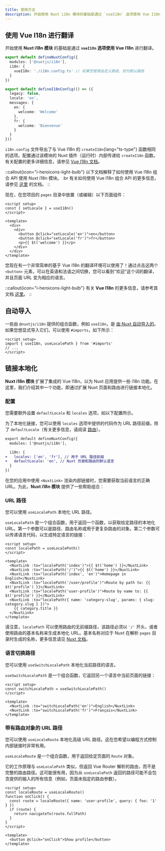 ```yaml
---
title: 使用方法
description: 开始使用 Nuxt i18n 模块的基础是通过 `vueI18n` 选项使用 Vue I18n 来进行翻译。
---
```


## 使用 Vue I18n 进行翻译

开始使用 **Nuxt i18n 模块** 的基础是通过 **`vueI18n` 选项使用 Vue I18n** 进行翻译。

```ts [nuxt.config.ts]
export default defineNuxtConfig({
  modules: ['@nuxtjs/i18n'],
  i18n: {
    vueI18n: './i18n.config.ts' // 如果您使用自定义路径，则为默认路径
  }
})
```

```ts [i18n.config.ts]
export default defineI18nConfig(() => ({
  legacy: false,
  locale: 'en',
  messages: {
    en: {
      welcome: 'Welcome'
    },
    fr: {
      welcome: 'Bienvenue'
    }
  }
}))
```

`i18n.config` 文件导出了与 Vue I18n 的 `createI18n`{lang="ts-type"} 函数相同的选项。配置通过该模块的 Nuxt 插件（运行时）内部传递给 `createI18n` 函数。有关配置的更多详细信息，请参见 [Vue I18n 文档](https://vue-i18n.intlify.dev/api/general.html#createi18n)。

::callout{icon="i-heroicons-light-bulb"}
以下文档解释了如何使用 Vue I18n 组合 API 使用 Nuxt i18n 模块。 :br
有关如何使用 Vue I18n 组合 API 的更多信息，请参见 [这里](https://vue-i18n.intlify.dev/guide/advanced/composition.html) 的文档。
::

现在，在您项目的 `pages` 目录中放置（或编辑）以下页面组件：

```vue [pages/index.vue]
<script setup>
const { setLocale } = useI18n()
</script>

<template>
  <div>
    <div>
      <button @click="setLocale('en')">en</button>
      <button @click="setLocale('fr')">fr</button>
      <p>{{ $t('welcome') }}</p>
    </div>
  </div>
</template>
```

您现在有一个非常简单的基于 Vue I18n 的翻译环境可以使用了！通过点击这两个 `<button>` 元素，可以在英语和法语之间切换，您可以看到“欢迎”这个词的翻译，并且页面 URL 变为相应的语言。

::callout{icon="i-heroicons-light-bulb"}
有关 **Vue I18n** 的更多信息，请参考其文档 [这里](https://vue-i18n.intlify.dev/)。
::

## 自动导入

一些由 `@nuxtjs/i18n` 提供的组合函数，例如 `useI18n`，是 [由 Nuxt 自动导入的](https://nuxt.com/docs/guide/concepts/auto-imports#auto-imports)。
如果您想显式导入它们，可以使用 `#imports`，如下所示：

```vue
<script setup>
import { useI18n, useLocalePath } from '#imports'
// ...
</script>
```

## 链接本地化

**Nuxt i18n 模块** 扩展了集成的 Vue I18n，以为 Nuxt 应用提供一些 i18n 功能。在这里，我们介绍其中一个功能，即通过扩展 Nuxt 页面和路由进行链接本地化。

### 配置

您需要额外设置 `defaultLocale` 和 `locales` 选项，如以下配置所示。

为了本地化链接，您可以使用 `locales` 选项中提供的代码作为 URL 路径前缀，除了 `defaultLocale`（有关更多信息，请阅读 [路由](/docs/guide)）。

```diff [nuxt.config.ts]
export default defineNuxtConfig({
  modules: ['@nuxtjs/i18n'],

  i18n: {
+   locales: ['en', 'fr'], // 用于 URL 路径前缀
+   defaultLocale: 'en', // Nuxt 页面和路由的默认语言
  }
})
```

在您的应用中使用 `<NuxtLink>` 渲染内部链接时，您需要获取当前语言的正确 URL。为此，**Nuxt i18n 模块** 提供了一些帮助组合：

### URL 路径

您可以使用 `useLocalePath` 本地化 URL 路径。

`useLocalePath` 是一个组合函数，用于返回一个函数，以获取给定路径的本地化 URL。第一个参数可以是路径、路由名称或用于更复杂路由的对象。第二个参数可以传递语言代码，以生成特定语言的链接：

```vue
<script setup>
const localePath = useLocalePath()
</script>

<template>
  <NuxtLink :to="localePath('index')">{{ $t('home') }}</NuxtLink>
  <NuxtLink :to="localePath('/')">{{ $t('home') }}</NuxtLink>
  <NuxtLink :to="localePath('index', 'en')">Homepage in English</NuxtLink>
  <NuxtLink :to="localePath('/user/profile')">Route by path to: {{ $t('profile') }}</NuxtLink>
  <NuxtLink :to="localePath('user-profile')">Route by name to: {{ $t('profile') }}</NuxtLink>
  <NuxtLink :to="localePath({ name: 'category-slug', params: { slug: category.slug } })">
    {{ category.title }}
  </NuxtLink>
</template>
```

请注意，`localePath` 可以使用路由的无前缀路径，该路径必须以 `'/'` 开头，或者使用路由的基本名称来生成本地化 URL。基本名称对应于 Nuxt 在解析 `pages` 目录时生成的名称，更多信息请见 [Nuxt 文档](https://nuxt.com/docs/guide/directory-structure/pages)。

### 语言切换路径

您可以使用 `useSwitchLocalePath` 本地化当前路径的语言。

`useSwitchLocalePath` 是一个组合函数，它返回另一个语言中当前页面的链接：

```vue
<script setup>
const switchLocalePath = useSwitchLocalePath()
</script>

<template>
  <NuxtLink :to="switchLocalePath('en')">English</NuxtLink>
  <NuxtLink :to="switchLocalePath('fr')">Français</NuxtLink>
</template>
```

### 带有路由对象的 URL 路径

您可以使用 `useLocaleRoute` 本地化高级 URL 路径。这在您希望以编程方式控制内部链接时非常有用。

`useLocaleRoute` 是一个组合函数，用于返回给定页面的 `Route` 对象。

它的工作原理与 `useLocalePath` 类似，但返回 Vue Router 解析的路由，而不是完整的路由路径。这可能很有用，因为从 `useLocalePath` 返回的路径可能不会包含提供的输入的所有信息（例如，页面未指定的路由参数）。

```vue
<script setup>
const localeRoute = useLocaleRoute()
function onClick() {
  const route = localeRoute({ name: 'user-profile', query: { foo: '1' } })
  if (route) {
    return navigateTo(route.fullPath)
  }
}
</script>

<template>
  <button @click="onClick">Show profile</button>
</template>
```
